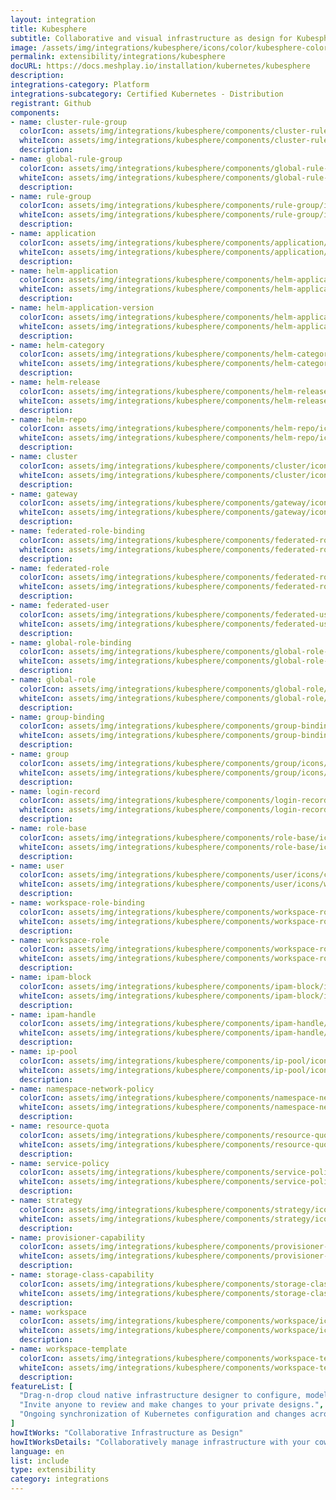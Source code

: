 ```yaml
---
layout: integration
title: Kubesphere
subtitle: Collaborative and visual infrastructure as design for Kubesphere
image: /assets/img/integrations/kubesphere/icons/color/kubesphere-color.svg
permalink: extensibility/integrations/kubesphere
docURL: https://docs.meshplay.io/installation/kubernetes/kubesphere
description: 
integrations-category: Platform
integrations-subcategory: Certified Kubernetes - Distribution
registrant: Github
components: 
- name: cluster-rule-group
  colorIcon: assets/img/integrations/kubesphere/components/cluster-rule-group/icons/color/cluster-rule-group-color.svg
  whiteIcon: assets/img/integrations/kubesphere/components/cluster-rule-group/icons/white/cluster-rule-group-white.svg
  description: 
- name: global-rule-group
  colorIcon: assets/img/integrations/kubesphere/components/global-rule-group/icons/color/global-rule-group-color.svg
  whiteIcon: assets/img/integrations/kubesphere/components/global-rule-group/icons/white/global-rule-group-white.svg
  description: 
- name: rule-group
  colorIcon: assets/img/integrations/kubesphere/components/rule-group/icons/color/rule-group-color.svg
  whiteIcon: assets/img/integrations/kubesphere/components/rule-group/icons/white/rule-group-white.svg
  description: 
- name: application
  colorIcon: assets/img/integrations/kubesphere/components/application/icons/color/application-color.svg
  whiteIcon: assets/img/integrations/kubesphere/components/application/icons/white/application-white.svg
  description: 
- name: helm-application
  colorIcon: assets/img/integrations/kubesphere/components/helm-application/icons/color/helm-application-color.svg
  whiteIcon: assets/img/integrations/kubesphere/components/helm-application/icons/white/helm-application-white.svg
  description: 
- name: helm-application-version
  colorIcon: assets/img/integrations/kubesphere/components/helm-application-version/icons/color/helm-application-version-color.svg
  whiteIcon: assets/img/integrations/kubesphere/components/helm-application-version/icons/white/helm-application-version-white.svg
  description: 
- name: helm-category
  colorIcon: assets/img/integrations/kubesphere/components/helm-category/icons/color/helm-category-color.svg
  whiteIcon: assets/img/integrations/kubesphere/components/helm-category/icons/white/helm-category-white.svg
  description: 
- name: helm-release
  colorIcon: assets/img/integrations/kubesphere/components/helm-release/icons/color/helm-release-color.svg
  whiteIcon: assets/img/integrations/kubesphere/components/helm-release/icons/white/helm-release-white.svg
  description: 
- name: helm-repo
  colorIcon: assets/img/integrations/kubesphere/components/helm-repo/icons/color/helm-repo-color.svg
  whiteIcon: assets/img/integrations/kubesphere/components/helm-repo/icons/white/helm-repo-white.svg
  description: 
- name: cluster
  colorIcon: assets/img/integrations/kubesphere/components/cluster/icons/color/cluster-color.svg
  whiteIcon: assets/img/integrations/kubesphere/components/cluster/icons/white/cluster-white.svg
  description: 
- name: gateway
  colorIcon: assets/img/integrations/kubesphere/components/gateway/icons/color/gateway-color.svg
  whiteIcon: assets/img/integrations/kubesphere/components/gateway/icons/white/gateway-white.svg
  description: 
- name: federated-role-binding
  colorIcon: assets/img/integrations/kubesphere/components/federated-role-binding/icons/color/federated-role-binding-color.svg
  whiteIcon: assets/img/integrations/kubesphere/components/federated-role-binding/icons/white/federated-role-binding-white.svg
  description: 
- name: federated-role
  colorIcon: assets/img/integrations/kubesphere/components/federated-role/icons/color/federated-role-color.svg
  whiteIcon: assets/img/integrations/kubesphere/components/federated-role/icons/white/federated-role-white.svg
  description: 
- name: federated-user
  colorIcon: assets/img/integrations/kubesphere/components/federated-user/icons/color/federated-user-color.svg
  whiteIcon: assets/img/integrations/kubesphere/components/federated-user/icons/white/federated-user-white.svg
  description: 
- name: global-role-binding
  colorIcon: assets/img/integrations/kubesphere/components/global-role-binding/icons/color/global-role-binding-color.svg
  whiteIcon: assets/img/integrations/kubesphere/components/global-role-binding/icons/white/global-role-binding-white.svg
  description: 
- name: global-role
  colorIcon: assets/img/integrations/kubesphere/components/global-role/icons/color/global-role-color.svg
  whiteIcon: assets/img/integrations/kubesphere/components/global-role/icons/white/global-role-white.svg
  description: 
- name: group-binding
  colorIcon: assets/img/integrations/kubesphere/components/group-binding/icons/color/group-binding-color.svg
  whiteIcon: assets/img/integrations/kubesphere/components/group-binding/icons/white/group-binding-white.svg
  description: 
- name: group
  colorIcon: assets/img/integrations/kubesphere/components/group/icons/color/group-color.svg
  whiteIcon: assets/img/integrations/kubesphere/components/group/icons/white/group-white.svg
  description: 
- name: login-record
  colorIcon: assets/img/integrations/kubesphere/components/login-record/icons/color/login-record-color.svg
  whiteIcon: assets/img/integrations/kubesphere/components/login-record/icons/white/login-record-white.svg
  description: 
- name: role-base
  colorIcon: assets/img/integrations/kubesphere/components/role-base/icons/color/role-base-color.svg
  whiteIcon: assets/img/integrations/kubesphere/components/role-base/icons/white/role-base-white.svg
  description: 
- name: user
  colorIcon: assets/img/integrations/kubesphere/components/user/icons/color/user-color.svg
  whiteIcon: assets/img/integrations/kubesphere/components/user/icons/white/user-white.svg
  description: 
- name: workspace-role-binding
  colorIcon: assets/img/integrations/kubesphere/components/workspace-role-binding/icons/color/workspace-role-binding-color.svg
  whiteIcon: assets/img/integrations/kubesphere/components/workspace-role-binding/icons/white/workspace-role-binding-white.svg
  description: 
- name: workspace-role
  colorIcon: assets/img/integrations/kubesphere/components/workspace-role/icons/color/workspace-role-color.svg
  whiteIcon: assets/img/integrations/kubesphere/components/workspace-role/icons/white/workspace-role-white.svg
  description: 
- name: ipam-block
  colorIcon: assets/img/integrations/kubesphere/components/ipam-block/icons/color/ipam-block-color.svg
  whiteIcon: assets/img/integrations/kubesphere/components/ipam-block/icons/white/ipam-block-white.svg
  description: 
- name: ipam-handle
  colorIcon: assets/img/integrations/kubesphere/components/ipam-handle/icons/color/ipam-handle-color.svg
  whiteIcon: assets/img/integrations/kubesphere/components/ipam-handle/icons/white/ipam-handle-white.svg
  description: 
- name: ip-pool
  colorIcon: assets/img/integrations/kubesphere/components/ip-pool/icons/color/ip-pool-color.svg
  whiteIcon: assets/img/integrations/kubesphere/components/ip-pool/icons/white/ip-pool-white.svg
  description: 
- name: namespace-network-policy
  colorIcon: assets/img/integrations/kubesphere/components/namespace-network-policy/icons/color/namespace-network-policy-color.svg
  whiteIcon: assets/img/integrations/kubesphere/components/namespace-network-policy/icons/white/namespace-network-policy-white.svg
  description: 
- name: resource-quota
  colorIcon: assets/img/integrations/kubesphere/components/resource-quota/icons/color/resource-quota-color.svg
  whiteIcon: assets/img/integrations/kubesphere/components/resource-quota/icons/white/resource-quota-white.svg
  description: 
- name: service-policy
  colorIcon: assets/img/integrations/kubesphere/components/service-policy/icons/color/service-policy-color.svg
  whiteIcon: assets/img/integrations/kubesphere/components/service-policy/icons/white/service-policy-white.svg
  description: 
- name: strategy
  colorIcon: assets/img/integrations/kubesphere/components/strategy/icons/color/strategy-color.svg
  whiteIcon: assets/img/integrations/kubesphere/components/strategy/icons/white/strategy-white.svg
  description: 
- name: provisioner-capability
  colorIcon: assets/img/integrations/kubesphere/components/provisioner-capability/icons/color/provisioner-capability-color.svg
  whiteIcon: assets/img/integrations/kubesphere/components/provisioner-capability/icons/white/provisioner-capability-white.svg
  description: 
- name: storage-class-capability
  colorIcon: assets/img/integrations/kubesphere/components/storage-class-capability/icons/color/storage-class-capability-color.svg
  whiteIcon: assets/img/integrations/kubesphere/components/storage-class-capability/icons/white/storage-class-capability-white.svg
  description: 
- name: workspace
  colorIcon: assets/img/integrations/kubesphere/components/workspace/icons/color/workspace-color.svg
  whiteIcon: assets/img/integrations/kubesphere/components/workspace/icons/white/workspace-white.svg
  description: 
- name: workspace-template
  colorIcon: assets/img/integrations/kubesphere/components/workspace-template/icons/color/workspace-template-color.svg
  whiteIcon: assets/img/integrations/kubesphere/components/workspace-template/icons/white/workspace-template-white.svg
  description: 
featureList: [
  "Drag-n-drop cloud native infrastructure designer to configure, model, and deploy your workloads.",
  "Invite anyone to review and make changes to your private designs.",
  "Ongoing synchronization of Kubernetes configuration and changes across any number of clusters."
]
howItWorks: "Collaborative Infrastructure as Design"
howItWorksDetails: "Collaboratively manage infrastructure with your coworkers synchronously sharing the same designs."
language: en
list: include
type: extensibility
category: integrations
---
```

